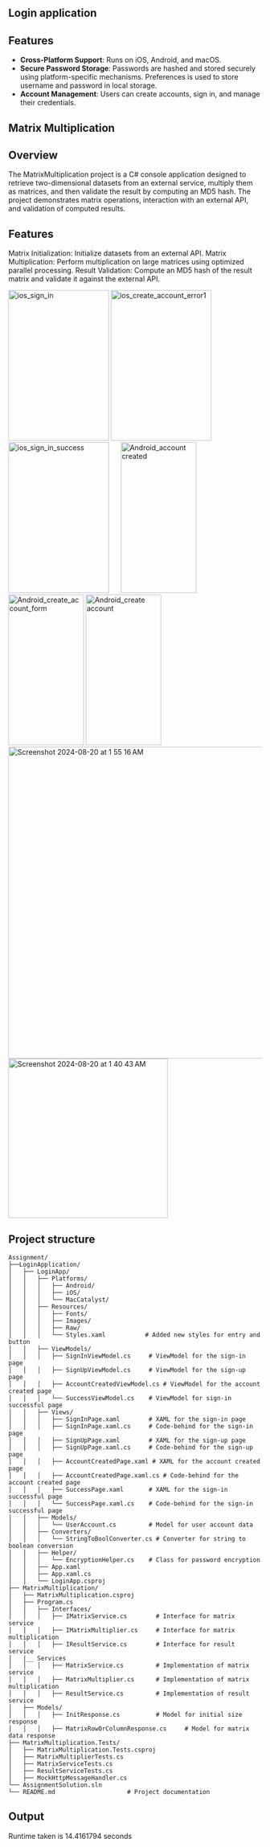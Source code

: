 ## Login application

## Features

- **Cross-Platform Support**: Runs on iOS, Android, and macOS.
- **Secure Password Storage**: Passwords are hashed and stored securely using platform-specific mechanisms. Preferences is used to store username and password in local storage.
- **Account Management**: Users can create accounts, sign in, and manage their credentials.

## Matrix Multiplication

## Overview
The MatrixMultiplication project is a C# console application designed to retrieve two-dimensional datasets from an external service, multiply them as matrices, and then validate the result by computing an MD5 hash. The project demonstrates matrix operations, interaction with an external API, and validation of computed results.

## Features
Matrix Initialization: Initialize datasets from an external API.
Matrix Multiplication: Perform multiplication on large matrices using optimized parallel processing.
Result Validation: Compute an MD5 hash of the result matrix and validate it against the external API.

<img width="200" height="300" alt="ios_sign_in" src="https://github.com/user-attachments/assets/b32792b4-82de-4c96-9b9a-7377b9b9ea24">
<img width="200" height="300" alt="ios_create_account_error1" src="https://github.com/user-attachments/assets/65c5def8-82c5-44fd-b877-0a9c59782670">
<img width="200" height="300" alt="ios_sign_in_success" src="https://github.com/user-attachments/assets/ed1a06ff-ad0c-42a0-ade1-316c9f871007">
&nbsp;&nbsp;&nbsp;&nbsp;

<img width="150" height="300" alt="Android_account created" src="https://github.com/user-attachments/assets/c94b8699-4087-465b-8e37-01014a6c71c7">
<img width="150" height="300" alt="Android_create_account_form" src="https://github.com/user-attachments/assets/c87901fb-da7e-41e7-b65f-32de348f754f">
<img width="150" height="300" alt="Android_create account" src="https://github.com/user-attachments/assets/9759787e-f663-490b-8e8b-544148695926">
&nbsp;&nbsp;&nbsp;&nbsp;

<img width="621" alt="Screenshot 2024-08-20 at 1 55 16 AM" src="https://github.com/user-attachments/assets/192425d9-4ba8-41b7-8736-a30e95c815ba">

<img width="317" alt="Screenshot 2024-08-20 at 1 40 43 AM" src="https://github.com/user-attachments/assets/9a9c014c-2e72-400f-b3f5-3c9dccfff092">

## Project structure
```plaintext
Assignment/
├──LoginApplication/
│   ├── LoginApp/
│   │   ├── Platforms/
│   │   │   ├── Android/
│   │   │   ├── iOS/
│   │   │   └── MacCatalyst/
│   │   ├── Resources/
│   │   │   ├── Fonts/
│   │   │   ├── Images/
│   │   │   ├── Raw/
│   │   │   └── Styles.xaml           # Added new styles for entry and button
│   │   ├── ViewModels/
│   │   │   ├── SignInViewModel.cs     # ViewModel for the sign-in page
│   │   │   ├── SignUpViewModel.cs     # ViewModel for the sign-up page
│   │   │   ├── AccountCreatedViewModel.cs # ViewModel for the account created page
│   │   │   └── SuccessViewModel.cs    # ViewModel for sign-in successful page
│   │   ├── Views/
│   │   │   ├── SignInPage.xaml        # XAML for the sign-in page
│   │   │   ├── SignInPage.xaml.cs     # Code-behind for the sign-in page
│   │   │   ├── SignUpPage.xaml        # XAML for the sign-up page
│   │   │   ├── SignUpPage.xaml.cs     # Code-behind for the sign-up page
│   │   │   ├── AccountCreatedPage.xaml # XAML for the account created page
│   │   │   ├── AccountCreatedPage.xaml.cs # Code-behind for the account created page
│   │   │   ├── SuccessPage.xaml       # XAML for the sign-in successful page
│   │   │   └── SuccessPage.xaml.cs    # Code-behind for the sign-in successful page
│   │   ├── Models/
│   │   │   └── UserAccount.cs         # Model for user account data
│   │   ├── Converters/
│   │   │   └── StringToBoolConverter.cs # Converter for string to boolean conversion
│   │   ├── Helper/
│   │   │   └── EncryptionHelper.cs    # Class for password encryption
│   │   ├── App.xaml
│   │   ├── App.xaml.cs
│   │   └── LoginApp.csproj
├── MatrixMultiplication/
│   ├── MatrixMultiplication.csproj  
│   ├── Program.cs                   
│   │   ├── Interfaces/
│   │   │   ├── IMatrixService.cs        # Interface for matrix service
│   │   │   ├── IMatrixMultiplier.cs     # Interface for matrix multiplication
│   │   │   ├── IResultService.cs        # Interface for result service
│   |__ Services
│   │   │   ├── MatrixService.cs         # Implementation of matrix service
│   │   │   ├── MatrixMultiplier.cs      # Implementation of matrix multiplication
│   │   │   ├── ResultService.cs         # Implementation of result service
│   ├── Models/
│   │   │   ├── InitResponse.cs          # Model for initial size response
│   │   │   ├── MatrixRowOrColumnResponse.cs     # Model for matrix data response
├── MatrixMultiplication.Tests/
│   ├── MatrixMultiplication.Tests.csproj
│   ├── MatrixMultiplierTests.cs
│   ├── MatrixServiceTests.cs
│   ├── ResultServiceTests.cs
│   ├── MockHttpMessageHandler.cs
└── AssignmentSolution.sln
└── README.md                    # Project documentation
```

## Output
Runtime taken is 14.4161794 seconds
